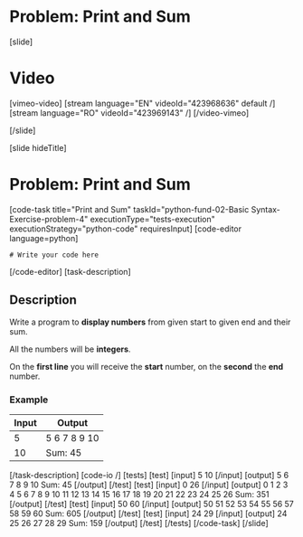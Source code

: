 # Problem: Print and Sum

[slide]
# Video

[vimeo-video]
[stream language="EN" videoId="423968636" default /]
[stream language="RO" videoId="423969143" /]
[/video-vimeo]

[/slide]

[slide hideTitle]
# Problem: Print and Sum
[code-task title="Print and Sum" taskId="python-fund-02-Basic Syntax-Exercise-problem-4" executionType="tests-execution" executionStrategy="python-code" requiresInput]
[code-editor language=python]
```
# Write your code here
```
[/code-editor]
[task-description]
## Description

Write a program to **display numbers** from given start to given end and their sum. 

All the numbers will be **integers**. 

On the **first line** you will receive the **start** number, on the **second** the **end** number.

### Example
| **Input** | **Output** |
| --- | --- |
| 5 | 5 6 7 8 9 10|
| 10 | Sum: 45 |

[/task-description]
[code-io /]
[tests]
[test]
[input]
5
10
[/input]
[output]
5 6 7 8 9 10
Sum: 45
[/output]
[/test]
[test]
[input]
0
26
[/input]
[output]
0 1 2 3 4 5 6 7 8 9 10 11 12 13 14 15 16 17 18 19 20 21 22 23 24 25 26
Sum: 351
[/output]
[/test]
[test]
[input]
50
60
[/input]
[output]
50 51 52 53 54 55 56 57 58 59 60
Sum: 605
[/output]
[/test]
[test]
[input]
24
29
[/input]
[output]
24 25 26 27 28 29
Sum: 159
[/output]
[/test]
[/tests]
[/code-task]
[/slide]